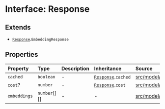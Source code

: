 # Interface: Response

## Extends

- [`Response`](../../Base/interfaces/Response.md).`EmbeddingResponse`

## Properties

| Property | Type | Description | Inheritance | Source |
| :------ | :------ | :------ | :------ | :------ |
| `cached` | `boolean` | - | [`Response`](../../Base/interfaces/Response.md).`cached` | [src/model/types.ts:36](https://github.com/dexaai/llm-tools/blob/98f7fd5/src/model/types.ts#L36) |
| `cost`? | `number` | - | [`Response`](../../Base/interfaces/Response.md).`cost` | [src/model/types.ts:37](https://github.com/dexaai/llm-tools/blob/98f7fd5/src/model/types.ts#L37) |
| `embeddings` | `number`[][] | - | - | [src/model/types.ts:136](https://github.com/dexaai/llm-tools/blob/98f7fd5/src/model/types.ts#L136) |
